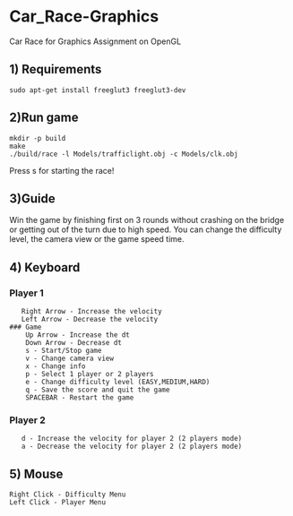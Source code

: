 # Car_Race-Graphics
Car Race for Graphics Assignment on OpenGL

## 1) Requirements
    
    sudo apt-get install freeglut3 freeglut3-dev  
    
## 2)Run game
    mkdir -p build
    make
    ./build/race -l Models/trafficlight.obj -c Models/clk.obj
    
Press s for starting the race!
    
## 3)Guide
Win the game by finishing first on 3 rounds without crashing on the bridge or getting out of the turn due to high speed.
You can change the difficulty level, the camera view or the game speed time.
   
## 4) Keyboard
   ### Player 1
       Right Arrow - Increase the velocity
       Left Arrow - Decrease the velocity
    ### Game 
        Up Arrow - Increase the dt
        Down Arrow - Decrease dt
        s - Start/Stop game
        v - Change camera view
        x - Change info
        p - Select 1 player or 2 players
        e - Change difficulty level (EASY,MEDIUM,HARD)
        q - Save the score and quit the game
        SPACEBAR - Restart the game
   ### Player 2
       d - Increase the velocity for player 2 (2 players mode)
       a - Decrease the velocity for player 2 (2 players mode)
    
## 5) Mouse
    Right Click - Difficulty Menu
    Left Click - Player Menu
